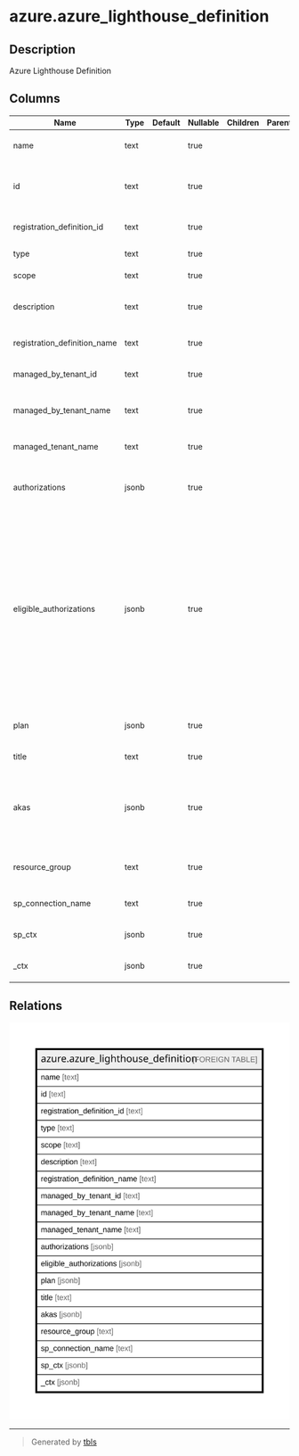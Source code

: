 # azure.azure_lighthouse_definition

## Description

Azure Lighthouse Definition

## Columns

| Name | Type | Default | Nullable | Children | Parents | Comment |
| ---- | ---- | ------- | -------- | -------- | ------- | ------- |
| name | text |  | true |  |  | Name of the registration definition. |
| id | text |  | true |  |  | Fully qualified path of the registration definition. |
| registration_definition_id | text |  | true |  |  | The ID of the registration definition. |
| type | text |  | true |  |  | Type of the resource. |
| scope | text |  | true |  |  | The scope of the resource. |
| description | text |  | true |  |  | Description of the registration definition. |
| registration_definition_name | text |  | true |  |  | Name of the registration definition. |
| managed_by_tenant_id | text |  | true |  |  | ID of the managedBy tenant. |
| managed_by_tenant_name | text |  | true |  |  | The name of the managedBy tenant. |
| managed_tenant_name | text |  | true |  |  | The name of the managed tenant. |
| authorizations | jsonb |  | true |  |  | Authorization details containing principal ID and role ID. |
| eligible_authorizations | jsonb |  | true |  |  | The collection of eligible authorization objects describing the just-in-time access Azure Active Directory principals in the managedBy tenant will receive on the delegated resource in the managed tenant. |
| plan | jsonb |  | true |  |  | Plan details for the managed services. |
| title | text |  | true |  |  | Title of the resource. |
| akas | jsonb |  | true |  |  | Array of globally unique identifier strings (also known as) for the resource. |
| resource_group | text |  | true |  |  | The resource group which holds this resource. |
| sp_connection_name | text |  | true |  |  | Steampipe connection name. |
| sp_ctx | jsonb |  | true |  |  | Steampipe context in JSON form. |
| _ctx | jsonb |  | true |  |  | Steampipe context in JSON form. |

## Relations

![er](azure.azure_lighthouse_definition.svg)

---

> Generated by [tbls](https://github.com/k1LoW/tbls)
